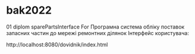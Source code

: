 # bak2022

01 diplom
sparePartsInterface
For Програмна система обліку поставок запасних частин до мережі ремонтних ділянок
Інтерфейс користувача:

http://localhost:8080/dovidnik/index.html


